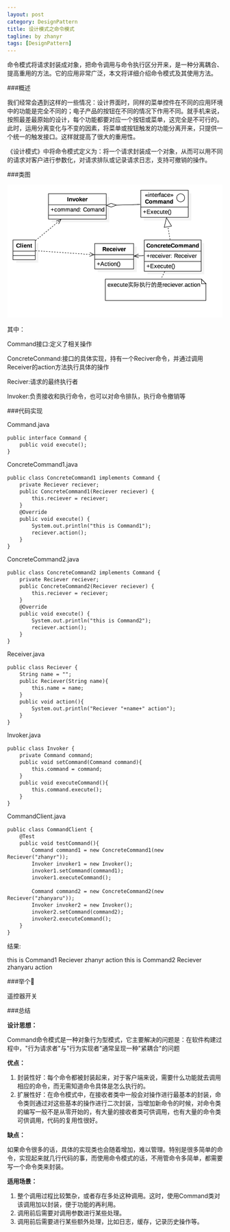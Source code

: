```yaml
---
layout: post
category: DesignPattern
title: 设计模式之命令模式
tagline: by zhanyr
tags: [DesignPattern]
---
```


命令模式将请求封装成对象，把命令调用与命令执行区分开来，是一种分离耦合、提高重用的方法。它的应用非常广泛，本文将详细介绍命令模式及其使用方法。

<!--more-->

###概述
	
我们经常会遇到这样的一些情况：设计界面时，同样的菜单控件在不同的应用环境中的功能是完全不同的；电子产品的按钮在不同的情况下作用不同。就手机来说，按照最差最原始的设计，每个功能都要对应一个按钮或菜单，这完全是不可行的。此时，运用分离变化与不变的因素，将菜单或按钮触发的功能分离开来，只提供一个统一的触发接口。这样就提高了很大的重用性。

《设计模式》中将命令模式定义为：将一个请求封装成一个对象，从而可以用不同的请求对客户进行参数化，对请求排队或记录请求日志，支持可撤销的操作。

###类图

![命令模式类图](https://github.com/zhanyr/zhanyr.github.io/raw/master/_images/Command.png)

其中：

Command接口:定义了相关操作

ConcreteConmand:接口的具体实现，持有一个Reciver命令，并通过调用Receiver的action方法执行具体的操作

Reciver:请求的最终执行者

Invoker:负责接收和执行命令，也可以对命令排队，执行命令撤销等

###代码实现

Command.java

	public interface Command {
		public void execute();
	}

ConcreteCommand1.java
	
	public class ConcreteCommand1 implements Command {
		private Reciever reciever;
		public ConcreteCommand1(Reciever reciever) {
			this.reciever = reciever;
		}
		@Override
		public void execute() {
			System.out.println("this is Command1");
			reciever.action();
		}
	}
	
ConcreteCommand2.java

	public class ConcreteCommand2 implements Command {
		private Reciever reciever;
		public ConcreteCommand2(Reciever reciever) {
			this.reciever = reciever;
		}
		@Override
		public void execute() {
			System.out.println("this is Command2");
			reciever.action();
		}
	}
	
Receiver.java

	public class Reciever {
		String name = "";
		public Reciever(String name){
			this.name = name;
		}
		public void action(){
			System.out.println("Reciever "+name+" action");
		}
	}
	
Invoker.java
	
	public class Invoker {
		private Command command;
		public void setCommand(Command command){
			this.command = command;
		}
		public void executeCommand(){
			this.command.execute();
		}
	}
	
CommandClient.java
	
	public class CommandClient {
		@Test
		public void testCommand(){
			Command command1 = new ConcreteCommand1(new Reciever("zhanyr"));
			Invoker invoker1 = new Invoker();
			invoker1.setCommand(command1);
			invoker1.executeCommand();

			Command command2 = new ConcreteCommand2(new Reciever("zhanyaru"));
			Invoker invoker2 = new Invoker();
			invoker2.setCommand(command2);
			invoker2.executeCommand();
		}
	}
	
结果:

this is Command1
Reciever zhanyr action
this is Command2
Reciever zhanyaru action

###举个🌰

遥控器开关
	
###总结

**设计思想：**

 Command命令模式是一种对象行为型模式，它主要解决的问题是：在软件构建过程中，"行为请求者"与"行为实现者"通常呈现一种"紧耦合"的问题

**优点：**

1. 封装性好：每个命令都被封装起来，对于客户端来说，需要什么功能就去调用相应的命令，而无需知道命令具体是怎么执行的。
2. 扩展性好：在命令模式中，在接收者类中一般会对操作进行最基本的封装，命令类则通过对这些基本的操作进行二次封装，当增加新命令的时候，对命令类的编写一般不是从零开始的，有大量的接收者类可供调用，也有大量的命令类可供调用，代码的复用性很好。

**缺点：**

如果命令很多的话，具体的实现类也会随着增加，难以管理。特别是很多简单的命令，实现起来就几行代码的事，而使用命令模式的话，不用管命令多简单，都需要写一个命令类来封装。

**适用场景：**

1. 整个调用过程比较繁杂，或者存在多处这种调用。这时，使用Command类对该调用加以封装，便于功能的再利用。
2. 调用前后需要对调用参数进行某些处理。
3. 调用前后需要进行某些额外处理，比如日志，缓存，记录历史操作等。

